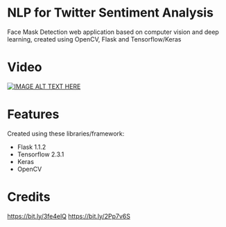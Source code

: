 # NLP for Twitter Sentiment Analysis
Face Mask Detection web application based on computer vision and deep learning, created using OpenCV, Flask and Tensorflow/Keras

# Video
[![IMAGE ALT TEXT HERE](https://img.youtube.com/vi/ohV_MfSESFU/0.jpg)](https://www.youtube.com/watch?v=ohV_MfSESFU)

# Features
Created using these libraries/framework:
- Flask 1.1.2
- Tensorflow 2.3.1
- Keras
- OpenCV

# Credits
https://bit.ly/3fe4elQ
https://bit.ly/2Pp7v6S
